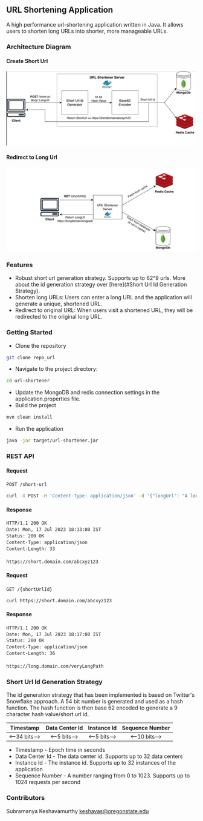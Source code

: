 ## URL Shortening Application
A high performance url-shortening application written in Java. It allows users to shorten long URLs into shorter, more manageable URLs.

### Architecture Diagram
#### Create Short Url
![Create Short Url](CreateShortUrlFlow.png)

#### Redirect to Long Url
![Redirect to Long Url](RedirectToLongUrlFlow.png)


### Features
* Robust short url generation strategy. Supports up to 62^9 urls. More about the id generation strategy over [here](#Short Url Id Generation Strategy).  
* Shorten long URLs: Users can enter a long URL and the application will generate a unique, shortened URL.
* Redirect to original URL: When users visit a shortened URL, they will be redirected to the original long URL.

### Getting Started
* Clone the repository
```sh
git clone repo_url
```
* Navigate to the project directory:
```sh
cd url-shortener
```
* Update the MongoDB and redis connection settings in the application.properties file.
* Build the project
```sh
mvn clean install
```
* Run the application 
```sh
java -jar target/url-shortener.jar
```

### REST API
#### Request
`POST /short-url`
```sh
curl -X POST -H 'Content-Type: application/json' -d '{"longUrl": "A long url", "userId": "A user id"}'
```
#### Response
```sh
HTTP/1.1 200 OK
Date: Mon, 17 Jul 2023 18:13:00 IST
Status: 200 OK
Content-Type: application/json
Content-Length: 33

https://short.domain.com/abcxyz123
```

#### Request
`GET /{shortUrlId}`
```sh
curl https://short.domain.com/abcxyz123
```
#### Response
```sh
HTTP/1.1 200 OK
Date: Mon, 17 Jul 2023 18:17:00 IST
Status: 200 OK
Content-Type: application/json
Content-Length: 36

https://long.domain.com/veryLongPath
```

### Short Url Id Generation Strategy
The id generation strategy that has been implemented is based on Twitter's Snowflake approach.
A 54 bit number is generated and used as a hash function. The hash function is then base 62 encoded to generate a 9 character hash value/short url id.

|   Timestamp   | Data Center Id | Instance Id  | Sequence Number |
|:-------------:|:--------------:|:------------:|:---------------:|
| <--34 bits--> |  <--5 bits-->  | <--5 bits--> |  <--10 bits-->  |

* Timestamp - Epoch time in seconds
* Data Center Id - The data center id. Supports up to 32 data centers
* Instance Id - The instance id. Supports up to 32 instances of the application
* Sequence Number - A number ranging from 0 to 1023. Supports up to 1024 requests per second

### Contributors
Subramanya Keshavamurthy [keshavas@oregonstate.edu](mailto://keshavas@oregonstate.edu)